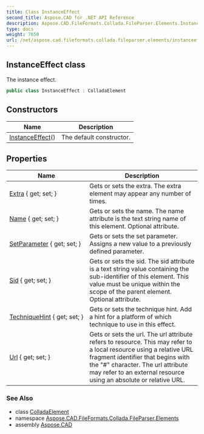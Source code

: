 ```yaml
---
title: Class InstanceEffect
second_title: Aspose.CAD for .NET API Reference
description: Aspose.CAD.FileFormats.Collada.FileParser.Elements.InstanceEffect class. The instance effect
type: docs
weight: 7650
url: /net/aspose.cad.fileformats.collada.fileparser.elements/instanceeffect/
---
```

## InstanceEffect class

The instance effect.

```csharp
public class InstanceEffect : ColladaElement
```

## Constructors

| Name | Description |
| --- | --- |
| [InstanceEffect](instanceeffect/)() | The default constructor. |

## Properties

| Name | Description |
| --- | --- |
| [Extra](../../aspose.cad.fileformats.collada.fileparser.elements/instanceeffect/extra/) { get; set; } | Gets or sets the extra. The extra element may appear any number of times. |
| [Name](../../aspose.cad.fileformats.collada.fileparser.elements/instanceeffect/name/) { get; set; } | Gets or sets the name. The name attribute is the text string name of this element. Optional attribute. |
| [SetParameter](../../aspose.cad.fileformats.collada.fileparser.elements/instanceeffect/setparameter/) { get; set; } | Gets or sets the set parameter. Assigns a new value to a previously defined parameter. |
| [Sid](../../aspose.cad.fileformats.collada.fileparser.elements/instanceeffect/sid/) { get; set; } | Gets or sets the sid. The sid attribute is a text string value containing the sub-identifier of this element. This value must be unique within the scope of the parent element. Optional attribute. |
| [TechniqueHint](../../aspose.cad.fileformats.collada.fileparser.elements/instanceeffect/techniquehint/) { get; set; } | Gets or sets the technique hint. Add a hint for a platform of which technique to use in this effect. |
| [Url](../../aspose.cad.fileformats.collada.fileparser.elements/instanceeffect/url/) { get; set; } | Gets or sets the url. The url attribute refers to resource. This may refer to a local resource using a relative URL fragment identifier that begins with the "#" character. The url attribute may refer to an external resource using an absolute or relative URL. |

### See Also

* class [ColladaElement](../colladaelement/)
* namespace [Aspose.CAD.FileFormats.Collada.FileParser.Elements](../../aspose.cad.fileformats.collada.fileparser.elements/)
* assembly [Aspose.CAD](../../)


